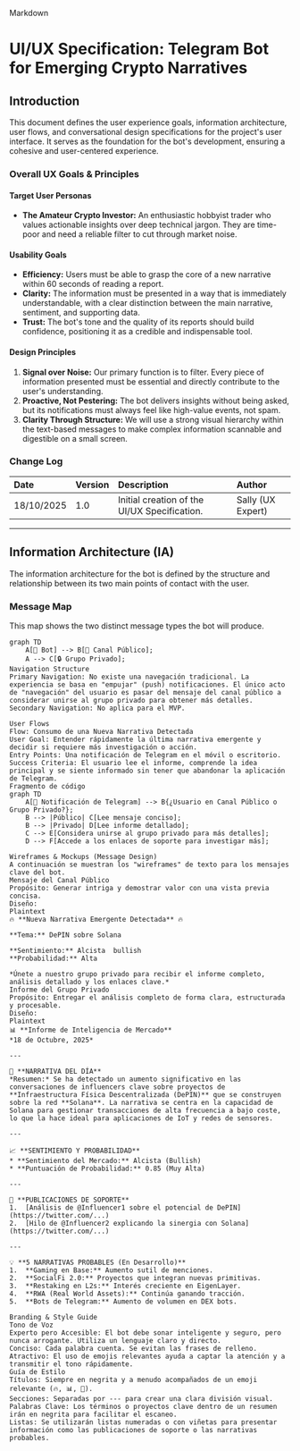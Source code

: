 Markdown
# UI/UX Specification: Telegram Bot for Emerging Crypto Narratives

## Introduction

This document defines the user experience goals, information architecture, user flows, and conversational design specifications for the project's user interface. It serves as the foundation for the bot's development, ensuring a cohesive and user-centered experience.

### Overall UX Goals & Principles

#### Target User Personas
* **The Amateur Crypto Investor:** An enthusiastic hobbyist trader who values actionable insights over deep technical jargon. They are time-poor and need a reliable filter to cut through market noise.

#### Usability Goals
* **Efficiency:** Users must be able to grasp the core of a new narrative within 60 seconds of reading a report.
* **Clarity:** The information must be presented in a way that is immediately understandable, with a clear distinction between the main narrative, sentiment, and supporting data.
* **Trust:** The bot's tone and the quality of its reports should build confidence, positioning it as a credible and indispensable tool.

#### Design Principles
1.  **Signal over Noise:** Our primary function is to filter. Every piece of information presented must be essential and directly contribute to the user's understanding.
2.  **Proactive, Not Pestering:** The bot delivers insights without being asked, but its notifications must always feel like high-value events, not spam.
3.  **Clarity Through Structure:** We will use a strong visual hierarchy within the text-based messages to make complex information scannable and digestible on a small screen.

### Change Log
| Date | Version | Description | Author |
| :--- | :--- | :--- | :--- |
| 18/10/2025 | 1.0 | Initial creation of the UI/UX Specification. | Sally (UX Expert) |

---

## Information Architecture (IA)

The information architecture for the bot is defined by the structure and relationship between its two main points of contact with the user.

### Message Map
This map shows the two distinct message types the bot will produce.

```mermaid
graph TD
    A[🤖 Bot] --> B[📢 Canal Público];
    A --> C[🔒 Grupo Privado];
Navigation Structure
Primary Navigation: No existe una navegación tradicional. La experiencia se basa en "empujar" (push) notificaciones. El único acto de "navegación" del usuario es pasar del mensaje del canal público a considerar unirse al grupo privado para obtener más detalles.
Secondary Navigation: No aplica para el MVP.

User Flows
Flow: Consumo de una Nueva Narrativa Detectada
User Goal: Entender rápidamente la última narrativa emergente y decidir si requiere más investigación o acción.
Entry Points: Una notificación de Telegram en el móvil o escritorio.
Success Criteria: El usuario lee el informe, comprende la idea principal y se siente informado sin tener que abandonar la aplicación de Telegram.
Fragmento de código
graph TD
    A[🔔 Notificación de Telegram] --> B{¿Usuario en Canal Público o Grupo Privado?};
    B --> |Público| C[Lee mensaje conciso];
    B --> |Privado| D[Lee informe detallado];
    C --> E[Considera unirse al grupo privado para más detalles];
    D --> F[Accede a los enlaces de soporte para investigar más];

Wireframes & Mockups (Message Design)
A continuación se muestran los "wireframes" de texto para los mensajes clave del bot.
Mensaje del Canal Público
Propósito: Generar intriga y demostrar valor con una vista previa concisa.
Diseño:
Plaintext
🔥 **Nueva Narrativa Emergente Detectada** 🔥

**Tema:** DePIN sobre Solana

**Sentimiento:** Alcista  bullish
**Probabilidad:** Alta

*Únete a nuestro grupo privado para recibir el informe completo, análisis detallado y los enlaces clave.*
Informe del Grupo Privado
Propósito: Entregar el análisis completo de forma clara, estructurada y procesable.
Diseño:
Plaintext
📊 **Informe de Inteligencia de Mercado**
*18 de Octubre, 2025*

---

🚀 **NARRATIVA DEL DÍA**
*Resumen:* Se ha detectado un aumento significativo en las conversaciones de influencers clave sobre proyectos de **Infraestructura Física Descentralizada (DePIN)** que se construyen sobre la red **Solana**. La narrativa se centra en la capacidad de Solana para gestionar transacciones de alta frecuencia a bajo coste, lo que la hace ideal para aplicaciones de IoT y redes de sensores.

---

📈 **SENTIMIENTO Y PROBABILIDAD**
* **Sentimiento del Mercado:** Alcista (Bullish)
* **Puntuación de Probabilidad:** 0.85 (Muy Alta)

---

🔗 **PUBLICACIONES DE SOPORTE**
1.  [Análisis de @Influencer1 sobre el potencial de DePIN](https://twitter.com/...)
2.  [Hilo de @Influencer2 explicando la sinergia con Solana](https://twitter.com/...)

---

💡 **5 NARRATIVAS PROBABLES (En Desarrollo)**
1.  **Gaming en Base:** Aumento sutil de menciones.
2.  **SocialFi 2.0:** Proyectos que integran nuevas primitivas.
3.  **Restaking en L2s:** Interés creciente en EigenLayer.
4.  **RWA (Real World Assets):** Continúa ganando tracción.
5.  **Bots de Telegram:** Aumento de volumen en DEX bots.

Branding & Style Guide
Tono de Voz
Experto pero Accesible: El bot debe sonar inteligente y seguro, pero nunca arrogante. Utiliza un lenguaje claro y directo.
Conciso: Cada palabra cuenta. Se evitan las frases de relleno.
Atractivo: El uso de emojis relevantes ayuda a captar la atención y a transmitir el tono rápidamente.
Guía de Estilo
Títulos: Siempre en negrita y a menudo acompañados de un emoji relevante (🔥, 📊, 🚀).
Secciones: Separadas por --- para crear una clara división visual.
Palabras Clave: Los términos o proyectos clave dentro de un resumen irán en negrita para facilitar el escaneo.
Listas: Se utilizarán listas numeradas o con viñetas para presentar información como las publicaciones de soporte o las narrativas probables.
